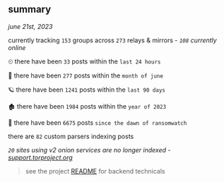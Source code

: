
## summary
_june 21st, 2023_

currently tracking `153` groups across `273` relays & mirrors - _`108` currently online_

⏲ there have been `33` posts within the `last 24 hours`

🦈 there have been `277` posts within the `month of june`

🪐 there have been `1241` posts within the `last 90 days`

🏚 there have been `1984` posts within the `year of 2023`

🦕 there have been `6675` posts `since the dawn of ransomwatch`

there are `82` custom parsers indexing posts

_`20` sites using v2 onion services are no longer indexed - [support.torproject.org](https://support.torproject.org/onionservices/v2-deprecation/)_

> see the project [README](https://github.com/joshhighet/ransomwatch#ransomwatch--) for backend technicals
